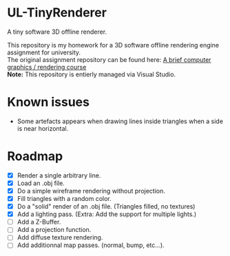 # UL-TinyRenderer
A tiny software 3D offline renderer.

This repository is my homework for a 3D software offline rendering engine assignment for university.  
The original assignment repository can be found here: [A brief computer graphics / rendering course](https://github.com/ssloy/tinyrenderer)  
**Note:** This repository is entierly managed via Visual Studio.

# Known issues  
- Some artefacts appears when drawing lines inside triangles when a side is near horizontal.

# Roadmap
- [X] Render a single arbitrary line.  
- [X] Load an .obj file.
- [X] Do a simple wireframe rendering without projection.  
- [X] Fill triangles with a random color.  
- [X] Do a "solid" render of an .obj file. (Triangles filled, no textures)  
- [X] Add a lighting pass. (Extra: Add the support for multiple lights.)  
- [ ] Add a Z-Buffer.  
- [ ] Add a projection function.  
- [ ] Add diffuse texture rendering.  
- [ ] Add additionnal map passes. (normal, bump, etc...).  
